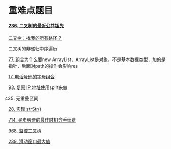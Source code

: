 # 重难点题目

#### [236. 二叉树的最近公共祖先](https://leetcode-cn.com/problems/lowest-common-ancestor-of-a-binary-tree/)

[二叉树：找我的所有路径？](./problems/0257.二叉树的所有路径.md)

二叉树的非递归中序遍历

[77. 组合](https://leetcode-cn.com/problems/combinations/)为什么要new ArrayList，ArrayList是对象，不是基本数据类型，加的是指针，后面对path的操作会影响res

[17. 电话号码的字母组合](https://leetcode-cn.com/problems/letter-combinations-of-a-phone-number/)

[93. 复原 IP 地址](https://leetcode-cn.com/problems/restore-ip-addresses/)使用split来做

435. 无重叠区间

[28. 实现 strStr()](https://leetcode-cn.com/problems/implement-strstr/)

[714. 买卖股票的最佳时机含手续费](https://leetcode-cn.com/problems/best-time-to-buy-and-sell-stock-with-transaction-fee/)

[968. 监控二叉树](https://leetcode-cn.com/problems/binary-tree-cameras/)

[239. 滑动窗口最大值](https://leetcode-cn.com/problems/sliding-window-maximum/)

